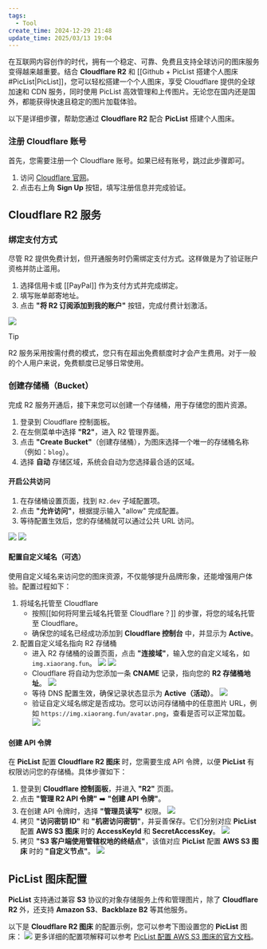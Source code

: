 ```yaml
---
tags:
  - Tool
create_time: 2024-12-29 21:48
update_time: 2025/03/13 19:04
---
```


在互联网内容创作的时代，拥有一个稳定、可靠、免费且支持全球访问的图床服务变得越来越重要。结合 **Cloudflare R2** 和 [[Github + PicList 搭建个人图床#PicList|PicList]]，您可以轻松搭建一个个人图床，享受 Cloudflare 提供的全球加速和 CDN 服务，同时使用 PicList 高效管理和上传图片。无论您在国内还是国外，都能获得快速且稳定的图片加载体验。

以下是详细步骤，帮助您通过 **Cloudflare R2** 配合 **PicList** 搭建个人图床。

### 注册 Cloudflare 账号

首先，您需要注册一个 Cloudflare 账号。如果已经有账号，跳过此步骤即可。

1. 访问 [Cloudflare 官网](https://www.cloudflare.com/)。
2. 点击右上角 **Sign Up** 按钮，填写注册信息并完成验证。

## Cloudflare R2 服务

### 绑定支付方式

尽管 R2 提供免费计划，但开通服务时仍需绑定支付方式。这样做是为了验证账户资格并防止滥用。

1. 选择信用卡或 [[PayPal]] 作为支付方式并完成绑定。
2. 填写账单邮寄地址。
3. 点击 **"将 R2 订阅添加到我的账户"** 按钮，完成付费计划激活。

![](https://img.xiaorang.fun/202502251655014.png)

> [!tip]
> R2 服务采用按需付费的模式，您只有在超出免费额度时才会产生费用。对于一般的个人用户来说，免费额度已足够日常使用。

### 创建存储桶（Bucket）

完成 R2 服务开通后，接下来您可以创建一个存储桶，用于存储您的图片资源。

1. 登录到 Cloudflare 控制面板。
2. 在左侧菜单中选择 **"R2"**，进入 R2 管理界面。
3. 点击 **"Create Bucket"**（创建存储桶），为图床选择一个唯一的存储桶名称（例如：`blog`）。
4. 选择 **自动** 存储区域，系统会自动为您选择最合适的区域。

#### 开启公共访问

1. 在存储桶设置页面，找到 `R2.dev` 子域配置项。
2. 点击 **"允许访问"**，根据提示输入 "allow" 完成配置。
3. 等待配置生效后，您的存储桶就可以通过公共 URL 访问。

![](https://img.xiaorang.fun/202502251655015.png)
![](https://img.xiaorang.fun/202502251655016.png)

#### 配置自定义域名（可选）

使用自定义域名来访问您的图床资源，不仅能够提升品牌形象，还能增强用户体验。配置过程如下：

1. 将域名托管至 Cloudflare
   - 按照[[如何将阿里云域名托管至 Cloudflare？]] 的步骤，将您的域名托管至 Cloudflare。
   - 确保您的域名已经成功添加到 **Cloudflare 控制台** 中，并显示为 **Active**。
2. 配置自定义域名指向 R2 存储桶
   - 进入 R2 存储桶的设置页面，点击 **"连接域"**，输入您的自定义域名，如 `img.xiaorang.fun`。
     ![](https://img.xiaorang.fun/202502251655017.png)
     ![](https://img.xiaorang.fun/202502251655018.png)
   - Cloudflare 将自动为您添加一条 **CNAME** 记录，指向您的 **R2 存储桶地址**。
     ![](https://img.xiaorang.fun/202502251655019.png)
   - 等待 DNS 配置生效，确保记录状态显示为 **Active（活动）**。
     ![](https://img.xiaorang.fun/202502251655020.png)
   - 验证自定义域名绑定是否成功。您可以访问存储桶中的任意图片 URL，例如 `https://img.xiaorang.fun/avatar.png`，查看是否可以正常加载。
     ![](https://img.xiaorang.fun/202502251655021.png)

#### 创建 API 令牌

在 **PicList** 配置 **Cloudflare R2 图床** 时，您需要生成 API 令牌，以便 **PicList** 有权限访问您的存储桶。具体步骤如下：

1. 登录到 **Cloudflare 控制面板**，并进入 **"R2"** 页面。
2. 点击 **"管理 R2 API 令牌"** ➡️ **"创建 API 令牌"**。
3. 在创建 API 令牌时，选择 **"管理员读写"** 权限。
   ![](https://img.xiaorang.fun/202502251655022.png)
4. 拷贝 **"访问密钥 ID"** 和 **"机密访问密钥"**，并妥善保存。它们分别对应 **PicList** 配置 **AWS S3 图床** 时的 **AccessKeyId** 和 **SecretAccessKey**。
   ![](https://img.xiaorang.fun/202502251655023.png)
5. 拷贝 **"S3 客户端使用管辖权地的终结点"**，该值对应 **PicList** 配置 **AWS S3 图床** 时的 **"自定义节点"**。
   ![](https://img.xiaorang.fun/202502251655024.png)

## PicList 图床配置

**PicList** 支持通过兼容 **S3** 协议的对象存储服务上传和管理图片，除了 **Cloudflare R2** 外，还支持 **Amazon S3**、**Backblaze B2** 等其他服务。

以下是 **Cloudflare R2 图床** 的配置示例，您可以参考下图设置您的 **PicList** 图床：
![](https://img.xiaorang.fun/202502251655025.png)
更多详细的配置项解释可以参考 [PicList 配置 AWS S3 图床的官方文档](https://piclist.cn/configure.html#%E5%86%85%E7%BD%AEaws-s3)。
